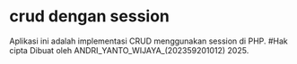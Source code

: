 # crud dengan session
Aplikasi ini adalah implementasi CRUD menggunakan session di PHP.
#Hak cipta
Dibuat oleh ANDRI_YANTO_WIJAYA_(202359201012) 2025.
